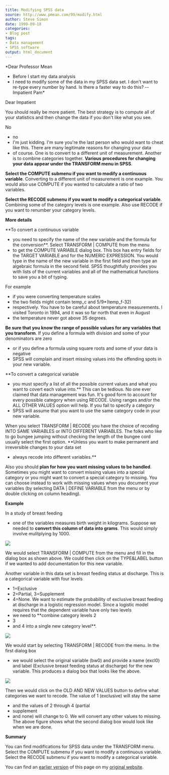 ```yaml
---
title: Modifying SPSS data
source: http://www.pmean.com/99/modify.html
author: Steve Simon
date: 1999-09-18
categories:
- Blog post
tags:
- Data management
- SPSS software
output: html_document
---
```

*Dear Professor Mean
- Before I start my data analysis
- I need to modify
some of the data in my SPSS data set. I don't want to re-type every
number by hand. Is there a faster way to do this? -- Impatient Pam*

Dear Impatient

You should really be more patient. The best strategy is to compute all
of your statistics and then change the data if you don't like what you
see.

No
- no
- I'm just kidding. I'm sure you're the last person who would
want to cheat like this. There are many legitimate reasons for changing
your data
- of course. One is to convert to a different unit of
measurement. Another is to combine categories together. **Various
procedures for changing your data appear under the TRANSFORM menu in
SPSS**.

**Select the COMPUTE submenu if you want to modify a continuous
variable**. Converting to a different unit of measurement is one
example. You would also use COMPUTE if you wanted to calculate a ratio
of two variables.

**Select the RECODE submenu if you want to modify a categorical
variable**. Combining some of the category levels is one example. Also
use RECODE if you want to renumber your category levels.

**More details**

**To convert a continuous variable
- you need to specify the name of the
new variable and the formula for the conversion**. Select TRANSFORM |
COMPUTE from the menu
- to get the COMPUTE VARIABLE dialog box. This box
has entry fields for the TARGET VARIABLE and for the NUMERIC EXPRESSION.
You would type in the name of the new variable in the first field and
then type an algebraic formula in the second field. SPSS thoughtfully
provides you with lists of the current variables and all of the
mathematical functions to save you a bit of typing.

For example
- if you were converting temperature scales
- the two fields
might contain temp_c and 5/9*(temp_f-32)
- respectively. You have to
be careful about temperature measurements. I visited Toronto in 1994,
and it was so far north that even in August
- the temperature never got
above 35 degrees.

**Be sure that you know the range of possible values for any variables
that you transform**. If you define a formula with division and some of
your denominators are zero
- or if you define a formula using square
roots and some of your data is negative
- SPSS will complain and insert
missing values into the offending spots in your new variable.

**To convert a categorical variable
- you must specify a list of all the
possible current values and what you want to covert each value into.**
This can be tedious. No one ever claimed that data management was fun.
It's good form to account for every possible category when using
RECODE. Using ranges and/or the ALL OTHER VALUES option will help. If
you fail to specify a category
- SPSS will assume that you want to use
the same category code in your new variable.

When you select TRANSFORM | RECODE you have the choice of recoding INTO
SAME VARIABLES or INTO DIFFERENT VARIABLES. The folks who like to go
bungee jumping without checking the length of the bungee cord usually
select the first option. **Unless you want to make permanent and
irreversible changes to your data set
- always recode into different
variables.**

Also you should **plan for how you want missing values to be handled**.
Sometimes you might want to convert missing values into a special
category or you might want to convert a special category to missing. You
can choose instead to work with missing values when you document your
variables (by selecting DATA | DEFINE VARIABLE from the menu or by
double clicking on column heading).

**Example**

In a study of breast feeding
- one of the variables measures birth weight
in kilograms. Suppose we needed to **convert this column of data into
grams**. This would simply involve mulitplying by 1000.

![](../../../web/images/99/modify01.gif)

We would select TRANSFORM | COMPUTE from the menu and fill in the
dialog box as shown above. We could then click on the TYPE&LABEL button
if we wanted to add documentation for this new variable.

Another variable in this data set is breast feeding status at discharge.
This is a categorical variable with four levels
- 1=Exclusive
- 2=Partial,
3=Supplement
- 4=None. We want to estimate the probability of exclusive
breast feeding at discharge in a logistic regression model. Since a
logistic model requires that the dependent variable have only two
levels
- we need to **combine category levels 2
- 3
- and 4 into a single
new category level**.

![](../../../web/images/99/modify02.gif)

We would start by selecting TRANSFORM | RECODE from the menu. In the
first dialog box
- we would select the original variable (bw0) and
provide a name (excl0) and label (Exclusive breast feeding status at
discharge) for the new variable. This produces a dialog box that looks
like the above.

![](../../../web/images/99/modify03.gif)

Then we would click on the OLD AND NEW VALUES button to define what
categories we want to recode. The value of 1 (exclusive) will stay the
same
- and the values of 2 through 4 (partial
- supplement
- and none) will
change to 0. We will convert any other values to missing. The above
figure shows what the second dialog box would look like when we are
done.

**Summary**

You can find modifications for SPSS data under the TRANSFORM menu.
Select the COMPUTE submenu if you want to modify a continuous variable.
Select the RECODE submenu if you want to modify a categorical variable.

You can find an [earlier version][sim1] of this page on my [original website][sim2].

[sim1]: http://www.pmean.com/99/modify.html
[sim2]: http://www.pmean.com/original_site.html
